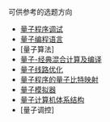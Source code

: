 可供参考的选题方向

+ [量子程序调试](./assert&debug.md)
+ [量子编程语言](./qpl.md)
+ [量子算法]
+ [量子-经典混合计算及编译](./qchybrid.md)
+ [量子线路优化](./qcircuitOpt.md)
+ [量子程序的量子比特映射](./qubitmapping.md)
+ [量子模拟器](./qsimulator.md)
+ [量子计算机体系结构](./qarch.md)
+ [量子调控]

